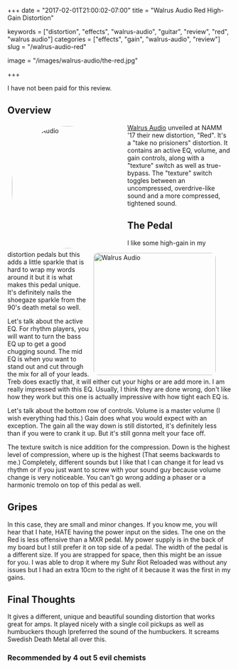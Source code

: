+++
date = "2017-02-01T21:00:02-07:00"
title = "Walrus Audio Red High-Gain Distortion"

keywords = ["distortion", "effects", "walrus-audio", "guitar", "review", "red", "walrus audio"]
categories = ["effects", "gain", "walrus-audio", "review"]
slug = "/walrus-audio-red"

image = "/images/walrus-audio/the-red.jpg"

+++

I have not been paid for this review.

## Overview

<div style="width:250px; float: left; padding: 5px 10px; border-radius: 100px;">
	<img style="border-radius: 150px; width:275px;" src="/images/walrus-audio/logo300.png" alt="Walrus Audio">
</div>

[Walrus Audio](http://bit.ly/2kNaxi2) unveiled at NAMM '17 their new distortion, "Red". It's a "take no prisioners"
distortion. It contains an active EQ, volume, and gain controls, along with a "texture" switch as well as true-bypass.
The "texture" switch toggles between an uncompressed, overdrive-like sound and a more compressed, tightened sound.

## The Pedal

<div style="width:300px; float: right; padding: 5px 10px 0 10px; border-radius: 10px;">
	<img style="border-radius: 10px; width:275px;" src="/images/walrus-audio/the-red-square.jpg" alt="Walrus Audio">
</div>

I like some high-gain in my distortion pedals but this adds a little sparkle that is hard to wrap my words
around it but it is what makes this pedal unique. It's definitely nails the shoegaze sparkle from the 90's death
metal so well.

Let's talk about the active EQ. For rhythm players, you will want to turn the bass EQ up to get a good chugging sound.
The mid EQ is when you want to stand out and cut through the mix for all of your leads. Treb does exactly that,
it will either cut your highs or are add more in. I am really impressed with this EQ. Usually, I think they are
done wrong, don't like how they work but this one is actually impressive with how tight each EQ is.

Let's talk about the bottom row of controls. Volume is a master volume (I wish everything had this.) Gain does what
you would expect with an exception. The gain all the way down is still distorted, it's definitely less than if you were
to crank it up. But it's still gonna melt your face off.

The texture switch is nice addition for the compression. Down is the highest level of compression, where up is the
highest (That seems backwards to me.) Completely, different sounds but I like that I can change it for lead vs rhythm
or if you just want to screw with your sound guy because volume change is very noticeable. You can't go wrong adding a
phaser or a harmonic tremolo on top of this pedal as well.

## Gripes

In this case, they are small and minor changes. If you know me, you will hear that I hate, HATE having the power input
on the sides. The one on the Red is less offensive than a MXR pedal. My power supply is in the back of my board but I
still prefer it on top side of a pedal. The width of the pedal is a different size. If you are strapped for space,
then this might be an issue for you. I was able to drop it where my Suhr Riot Reloaded was without any issues but
I had an extra 10cm to the right of it because it was the first in my gains.

## Final Thoughts

It gives a different, unique and beautiful sounding distortion that works great for amps. It played nicely
with a single coil pickups as well as humbuckers though Ipreferred the sound of the humbuckers. It screams
Swedish Death Metal all over this.


### Recommended by 4 out 5 evil chemists
